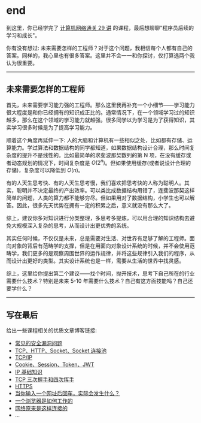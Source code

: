 # end

到这里，你已经学完了 [计算机网络通关 29 讲](../README.md) 的课程，最后想聊聊"程序员后续的学习和成长"。

你有没有想过: 未来需要怎样的工程师？对于这个问题，我相信每个人都有自己的答案。同样的，我心里也有很多答案。这里并不会一一和你探讨，仅打算选两个我认为很重要。

---

## 未来需要怎样的工程师

首先，未来需要学习能力强的工程师。那么这里我再补充一个小细节——学习能力很大程度是和你已经拥有的知识成正比的。通常情况下，在一个领域学习过的知识越多，那么在这个领域的学习能力就越强。很多同学以为学习是为了获得知识，其实学习很多时候是为了提高学习能力。

顺着这个角度再延伸一下: 人的大脑和计算机有一些相似之处，比如都有存储、运算能力。学过算法和数据结构的同学都知道，如果数据结构设计合理，那么时间复杂度的提升不是线性的。比如最简单的求斐波那契数列的第 N
项，在没有缓存或者动态规划的情况下，时间复杂度是 $O(2^{n})$。但如果使用缓存(或者说设计合理的存储)，复杂度可以降低到 $O(n)$。

有的人天生思考快、有的人天生思考慢，我们喜欢把思考快的人称为聪明人。其实，聪明并不决定最终的产出效率。可以类比成数据结构用错了，连斐波那契这样简单的问题，人类的算力都不能够穷尽。但如果用对了数据结构，小学生也可以解答。因此，很多先天优势在拥有一定的积累之后，意义就没有那么大了。

综上，建议你多对知识进行分类整理，多思考多提炼，可以用合理的知识结构去避免大规模深入复杂的思考，从而设计出更优秀的系统。

其实任何时候，不仅仅是未来，总是需要对生活、对世界有足够了解的工程师。面向对象的背后有范畴学的支撑，但是在用面向对象设计系统的时候，并不会使用范畴学，我们更多的是观察周围世界的运作规律，并将这些规律引入我们的程序，从而设计出更好的类型。其实设计系统也是一样，需要从生活的世界中找灵感。

综上，这里给你提出第二个建议——找个时间，抛开技术，思考下自己所在的行业需要什么技术？特别是未来 5-10 年需要什么技术？自己有这方面技能吗？自己还要学什么？

---

## 写在最后

给出一些课程相关的优质文章博客链接:

* [常见的安全漏洞问题](https://mp.weixin.qq.com/s/J3ymMnX-dN02Stu-J7grFg)
* [TCP、HTTP、Socket、Socket 连接池](https://mp.weixin.qq.com/s/00wm0tzz8Q1kUIQSlLXnUA)
* [TCP/IP](https://mp.weixin.qq.com/s/F1KMQPdf8rj3EmElmn-dJw)
* [Cookie、Session、Token、JWT](https://mp.weixin.qq.com/s/mE5A5V3JezihWDxXXzHABQ)
* [IP 基础知识](https://mp.weixin.qq.com/s/qydIO7NDfFTYs4-ZZlfgRg)
* [TCP 三次握手和四次挥手](https://mp.weixin.qq.com/s/tH8RFmjrveOmgLvk9hmrkw)
* [HTTPS](https://mp.weixin.qq.com/s/U6pOP6C2XVeHrJUPFv69OQ)
* [当你输入一个网址后回车，实际会发生什么？](https://mp.weixin.qq.com/s/YiFoO_7fntwh-8URTdyBYw)
* [一个浏览器是如何工作的](https://mp.weixin.qq.com/s/SAk4DgOq-YUzN96ZQKqYqA)
* [网络原来是这样连接的](https://mp.weixin.qq.com/s/4TXzZea0bL7PYz8mPLR6nA)
* ...

